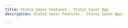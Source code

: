 ```yaml
---
title: Status Saver Features - Status Saver App
description: Status Saver Features - Status Saver App.

---
```

